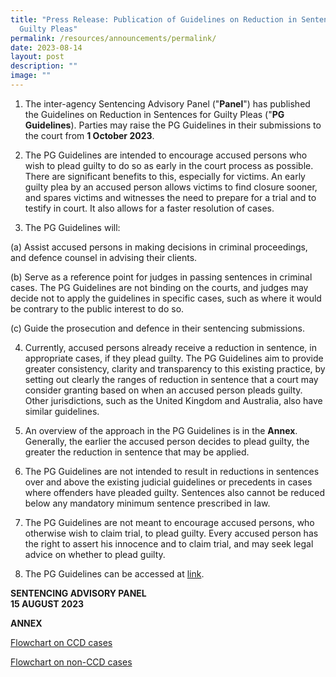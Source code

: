 ```yaml
---
title: "Press Release: Publication of Guidelines on Reduction in Sentences for
  Guilty Pleas"
permalink: /resources/announcements/permalink/
date: 2023-08-14
layout: post
description: ""
image: ""
---
```

1. The inter-agency Sentencing Advisory Panel ("**Panel**") has published the Guidelines on Reduction in Sentences for Guilty Pleas ("**PG Guidelines**). Parties may raise the PG Guidelines in their submissions to the court from **1 October 2023**.

2. The PG Guidelines are intended to encourage accused persons who wish to plead guilty to do so as early in the court process as possible. There are significant benefits to this, especially for victims. An early guilty plea by an accused person allows victims to find closure sooner, and spares victims and witnesses the need to prepare for a trial and to testify in court. It also allows for a faster resolution of cases.

3. The PG Guidelines will:

(a) Assist accused persons in making decisions in criminal proceedings, and defence counsel in advising their clients.

(b) Serve as a reference point for judges in passing sentences in criminal cases. The PG Guidelines are not binding on the courts, and judges may decide not to apply the guidelines in specific cases, such as where it would be contrary to the public interest to do so.

(c) Guide the prosecution and defence in their sentencing submissions. 

4. Currently, accused persons already receive a reduction in sentence, in appropriate cases, if they plead guilty. The PG Guidelines aim to provide greater consistency, clarity and transparency to this existing practice, by setting out clearly the ranges of reduction in sentence that a court may consider granting based on when an accused person pleads guilty. Other jurisdictions, such as the United Kingdom and Australia, also have similar guidelines.

5. An overview of the approach in the PG Guidelines is in the **Annex**. Generally, the earlier the accused person decides to plead guilty, the greater the reduction in sentence that may be applied.

6. The PG Guidelines are not intended to result in reductions in sentences over and above the existing judicial guidelines or precedents in cases where offenders have pleaded guilty. Sentences also cannot be reduced below any mandatory minimum sentence prescribed in law.

7. The PG Guidelines are not meant to encourage accused persons, who otherwise wish to claim trial, to plead guilty. Every accused person has the right to assert his innocence and to claim trial, and may seek legal advice on whether to plead guilty.

8. The PG Guidelines can be accessed at [link](http://www.sentencingpanel.gov.sg/resources/guidelines/guilty-pleas).

**SENTENCING ADVISORY PANEL**  
**15 AUGUST 2023**



**ANNEX**

[Flowchart on CCD cases](/files/flowchart%20on%20ccd%20cases.pdf)

[Flowchart on non-CCD cases](/files/flowchart%20on%20non-ccd%20cases.pdf)